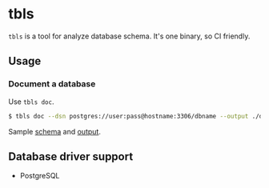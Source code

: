 # tbls

`tbls` is a tool for analyze database schema. It's one binary, so CI friendly.

## Usage

### Document a database

Use `tbls doc`.

``` sh
$ tbls doc --dsn postgres://user:pass@hostname:3306/dbname --output ./dbdoc
```

Sample [schema](test/pg.sql) and [output](sample/).

## Database driver support

- PostgreSQL
